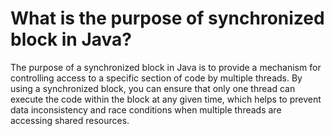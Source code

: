 # What is the purpose of synchronized block in Java?
The purpose of a synchronized block in Java is to provide a mechanism for controlling access to a specific section of code by multiple threads. By using a synchronized block, you can ensure that only one thread can execute the code within the block at any given time, which helps to prevent data inconsistency and race conditions when multiple threads are accessing shared resources.
